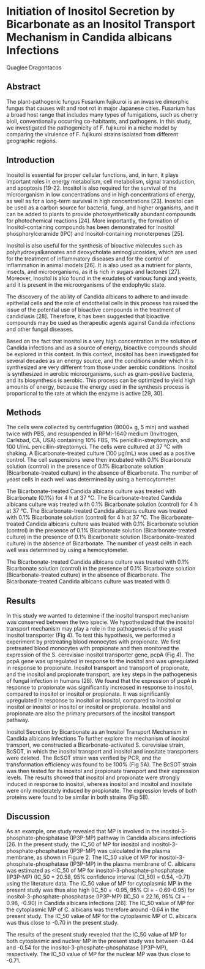 # Initiation of Inositol Secretion by Bicarbonate as an Inositol Transport Mechanism in Candida albicans Infections
Quaglee Dragontacos


## Abstract
The plant-pathogenic fungus Fusarium fujikuroi is an invasive dimorphic fungus that causes wilt and root rot in major Japanese cities. Fusarium has a broad host range that includes many types of fumigations, such as cherry bloll, conventionally occurring co-habitants, and pathogens. In this study, we investigated the pathogenicity of F. fujikuroi in a niche model by comparing the virulence of F. fujikuroi strains isolated from different geographic regions.


## Introduction

Inositol is essential for proper cellular functions, and, in turn, it plays important roles in energy metabolism, cell metabolism, signal transduction, and apoptosis [19-22. Inositol is also required for the survival of the microorganism in low concentrations and in high concentrations of energy, as well as for a long-term survival in high concentrations [23]. Inositol can be used as a carbon source for bacteria, fungi, and higher organisms, and it can be added to plants to provide photosynthetically abundant compounds for photochemical reactions [24]. More importantly, the formation of Inositol-containing compounds has been demonstrated for Inositol phosphorylceramide (IPC) and Inositol-containing monoterpenes [25].

Inositol is also useful for the synthesis of bioactive molecules such as polyhydroxyalkanoates and deoxycholate aminoglucosides, which are used for the treatment of inflammatory diseases and for the control of inflammation in animal models [26]. It is also used as a nutrient for plants, insects, and microorganisms, as it is rich in sugars and lactones [27]. Moreover, Inositol is also found in the exudates of various fungi and yeasts, and it is present in the microorganisms of the endophytic state.

The discovery of the ability of Candida albicans to adhere to and invade epithelial cells and the role of endothelial cells in this process has raised the issue of the potential use of bioactive compounds in the treatment of candidiasis [28]. Therefore, it has been suggested that bioactive compounds may be used as therapeutic agents against Candida infections and other fungal diseases.

Based on the fact that inositol is a very high concentration in the solution of Candida infections and as a source of energy, bioactive compounds should be explored in this context. In this context, inositol has been investigated for several decades as an energy source, and the conditions under which it is synthesized are very different from those under aerobic conditions. Inositol is synthesized in aerobic microorganisms, such as gram-positive bacteria, and its biosynthesis is aerobic. This process can be optimized to yield high amounts of energy, because the energy used in the synthesis process is proportional to the rate at which the enzyme is active [29, 30].


## Methods
The cells were collected by centrifugation (8000× g, 5 min) and washed twice with PBS, and resuspended in RPMI-1640 medium (Invitrogen, Carlsbad, CA, USA) containing 10% FBS, 1% penicillin-streptomycin, and 100 U/mL penicillin-streptomyci. The cells were cultured at 37 °C with shaking. A Bicarbonate-treated culture (100 µg/mL) was used as a positive control. The cell suspensions were then incubated with 0.1% Bicarbonate solution (control) in the presence of 0.1% Bicarbonate solution (Bicarbonate-treated culture) in the absence of Bicarbonate. The number of yeast cells in each well was determined by using a hemocytometer.

The Bicarbonate-treated Candida albicans culture was treated with Bicarbonate (0.1%) for 4 h at 37 °C. The Bicarbonate-treated Candida albicans culture was treated with 0.1% Bicarbonate solution (control) for 4 h at 37 °C. The Bicarbonate-treated Candida albicans culture was treated with 0.1% Bicarbonate solution (control) for 4 h at 37 °C. The Bicarbonate-treated Candida albicans culture was treated with 0.1% Bicarbonate solution (control) in the presence of 0.1% Bicarbonate solution (Bicarbonate-treated culture) in the presence of 0.1% Bicarbonate solution (Bicarbonate-treated culture) in the absence of Bicarbonate. The number of yeast cells in each well was determined by using a hemocytometer.

The Bicarbonate-treated Candida albicans culture was treated with 0.1% Bicarbonate solution (control) in the presence of 0.1% Bicarbonate solution (Bicarbonate-treated culture) in the absence of Bicarbonate. The Bicarbonate-treated Candida albicans culture was treated with 0.


## Results
In this study we wanted to determine if the inositol transport mechanism was conserved between the two specie. We hypothesized that the inositol transport mechanism may play a role in the pathogenesis of the yeast inositol transporter (Fig 4). To test this hypothesis, we performed a experiment by pretreating blood monocytes with propionate. We first pretreated blood monocytes with propionate and then monitored the expression of the S. cerevisiae inositol transporter gene, pcpA (Fig 4). The pcpA gene was upregulated in response to the inositol and was upregulated in response to propionate. Inositol transport and transport of propionate, and the inositol and propionate transport, are key steps in the pathogenesis of fungal infection in humans (28). We found that the expression of pcpA in response to propionate was significantly increased in response to inositol, compared to inositol or inositol or propionate. It was significantly upregulated in response to inositol or inositol, compared to inositol or inositol or inositol or inositol or inositol or propionate. Inositol and propionate are also the primary precursors of the inositol transport pathway.

Inositol Secretion by Bicarbonate as an Inositol Transport Mechanism in Candida albicans Infections
To further explore the mechanism of inositol transport, we constructed a Bicarbonate-activated S. cerevisiae strain, BcSOT, in which the inositol transport and inositol and inositate transporters were deleted. The BcSOT strain was verified by PCR, and the transformation efficiency was found to be 100% (Fig 5A). The BcSOT strain was then tested for its inositol and propionate transport and their expression levels. The results showed that inositol and propionate were strongly induced in response to inositol, whereas inositol and inositol and inositate were only moderately induced by propionate. The expression levels of both proteins were found to be similar in both strains (Fig 5B).


## Discussion
As an example, one study revealed that MP is involved in the inositol-3-phosphate-phosphatase (IP3P-MP) pathway in Candida albicans infections [26. In the present study, the IC_50 of MP for inositol and inositol-3-phosphate-phosphatase (IP3P-MP) was calculated in the plasma membrane, as shown in Figure 2. The IC_50 value of MP for inositol-3-phosphate-phosphatase (IP3P-MP) in the plasma membrane of C. albicans was estimated as <IC_50 of MP for inositol-3-phosphate-phosphatase (IP3P-MP) (IC_50 = 20.58, 95% confidence interval [CI_50] = 0.54, -0.71) using the literature data. The IC_50 value of MP for cytoplasmic MP in the present study was thus also high (IC_50 = -0.95, 95% CI = - 0.69-0.95) for inositol-3-phosphate-phosphatase (IP3P-MP) (IC_50 = 22.16, 95% CI = - 0.98, -0.90) in Candida albicans infections [26]. The IC_50 value of MP for the cytoplasmic MP of C. albicans was therefore around -0.64 in the present study. The IC_50 value of MP for the cytoplasmic MP of C. albicans was thus close to -0.70 in the present study.

The results of the present study revealed that the IC_50 value of MP for both cytoplasmic and nuclear MP in the present study was between -0.44 and -0.54 for the inositol-3-phosphate-phosphatase (IP3P-MP), respectively. The IC_50 value of MP for the nuclear MP was thus close to -0.71.
